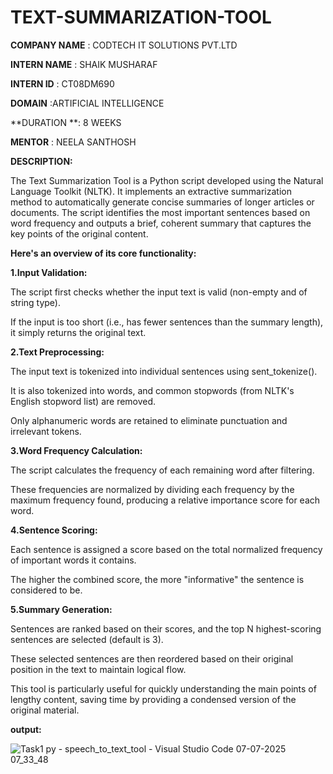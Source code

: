 # TEXT-SUMMARIZATION-TOOL

**COMPANY NAME** : CODTECH IT SOLUTIONS PVT.LTD

**INTERN NAME** : SHAIK MUSHARAF

**INTERN ID** : CT08DM690

**DOMAIN** :ARTIFICIAL INTELLIGENCE

**DURATION **: 8 WEEKS

**MENTOR** : NEELA SANTHOSH

**DESCRIPTION:**

The Text Summarization Tool is a Python script developed using the Natural Language Toolkit (NLTK). It implements an extractive summarization method to automatically generate concise summaries of longer articles or documents. The script identifies the most important sentences based on word frequency and outputs a brief, coherent summary that captures the key points of the original content.

**Here's an overview of its core functionality:**

**1.Input Validation:**

The script first checks whether the input text is valid (non-empty and of string type).

If the input is too short (i.e., has fewer sentences than the summary length), it simply returns the original text.

**2.Text Preprocessing:**
   
The input text is tokenized into individual sentences using sent_tokenize().

It is also tokenized into words, and common stopwords (from NLTK's English stopword list) are removed.

Only alphanumeric words are retained to eliminate punctuation and irrelevant tokens.

**3.Word Frequency Calculation:**

The script calculates the frequency of each remaining word after filtering.

These frequencies are normalized by dividing each frequency by the maximum frequency found, producing a relative importance score for each word.

**4.Sentence Scoring:**

Each sentence is assigned a score based on the total normalized frequency of important words it contains.

The higher the combined score, the more "informative" the sentence is considered to be.

**5.Summary Generation:**

Sentences are ranked based on their scores, and the top N highest-scoring sentences are selected (default is 3).

These selected sentences are then reordered based on their original position in the text to maintain logical flow.

This tool is particularly useful for quickly understanding the main points of lengthy content, saving time by providing a condensed version of the original material.

**output:**

![Task1 py - speech_to_text_tool - Visual Studio Code 07-07-2025 07_33_48](https://github.com/user-attachments/assets/925c00c4-9af7-40d7-8700-fe486665a523)

